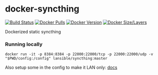 # docker-syncthing
[![Build Status](https://github.com/LANsible/docker-syncthing/actions/workflows/docker.yml/badge.svg)](https://github.com/LANsible/docker-syncthing/actions/workflows/docker.yml)
[![Docker Pulls](https://img.shields.io/docker/pulls/lansible/syncthing.svg)](https://hub.docker.com/r/lansible/syncthing)
[![Docker Version](https://img.shields.io/docker/v/lansible/syncthing.svg?sort=semver)](https://hub.docker.com/r/lansible/syncthing)
[![Docker Size/Layers](https://img.shields.io/docker/image-size/lansible/syncthing.svg?sort=semver)](https://hub.docker.com/r/lansible/syncthing)

Dockerized static syncthing


### Running locally

```
docker run -it -p 8384:8384 -p 22000:22000/tcp -p 22000:22000/udp -v "$PWD/config:/config" lansible/syncthing:master
```

Also setup some in the config to make it LAN only:
[docs](https://docs.sync/gthing.net/users/tuning.html#tuning-for-lan-only)